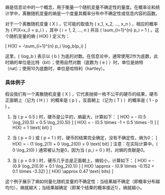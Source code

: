 熵是信息论中的一个概念，用于衡量一个随机变量不确定性的量度。在概率论和统计学中，离散随机变量的熵是一个度量其概率分布中不确定性或信息内容的函数。

对于一个离散随机变量 \( X \) ，它可能的取值为 \( x_1, x_2, ..., x_n \) ，相应的概率为 \( P(X=x_i) = p_i \) ，其中 \( i = 1, 2, ..., n \) 并且 \( \sum_{i=1}^{n} p_i = 1 \) 。这个随机变量的熵 \( H(X) \) 定义为：

\[ H(X) = -\sum_{i=1}^{n} p_i \log_b(p_i) \]

这里，\( \log_b \) 表示以 \( b \) 为底的对数。在信息论中，通常使用2作为底数，此时熵的单位是比特（bit）；使用自然对数（底数为 \( e \) ）时，单位是纳特（nat）；使用10为底数时，单位是哈特利（hartley）。

### 具体例子

假设我们有一个离散随机变量 \( X \) ，它代表抛掷一枚不公平的硬币的结果，硬币正面朝上（记为 \( H \) ）的概率是 \( p \) ，反面朝上（记为 \( T \) ）的概率是 \( 1 - p \) 。

1. 当 \( p = 0.5 \) 时，硬币是公平的，熵最大，计算如下：
   \[ H(X) = - (0.5 \log_2(0.5) + 0.5 \log_2(0.5)) \]
   \[ H(X) = - (0.5 \times -1 + 0.5 \times -1) \]
   \[ H(X) = 1 \text{ bit} \]

2. 当 \( p = 0 \) 或 \( p = 1 \) 时，硬币的结果完全确定，没有不确定性，熵为0：
   \[ H(X) = - (1 \log_2(1) + 0 \log_2(0)) = 0 \text{ bit} \]
   注意：在实际计算中，\( 0 \log_2(0) \) 通常被认为是0，因为当 \( p_i = 0 \) 时，对熵的贡献是0。

3. 当 \( p = 0.9 \) 时，硬币几乎总是正面朝上，熵较小，计算如下：
   \[ H(X) = - (0.9 \log_2(0.9) + 0.1 \log_2(0.1)) \]
   \[ H(X) \approx - (0.9 \times -0.152 + 0.1 \times -3.32) \]
   \[ H(X) \approx 0.47 \text{ bits} \]

这个例子展示了熵如何量化随机变量的不确定性：当结果越不确定（即概率分布越均匀），熵就越大；当结果越确定（即某个结果的概率接近1），熵就越小。
